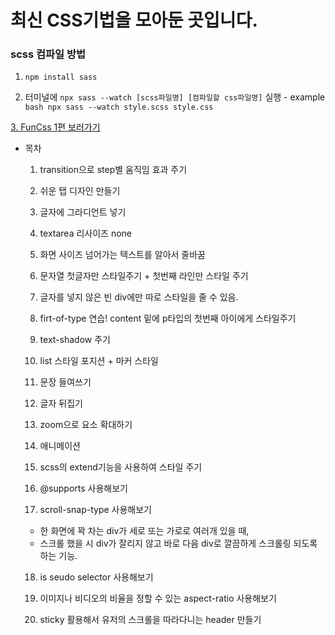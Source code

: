 # 최신 CSS기법을 모아둔 곳입니다.

### scss 컴파일 방법

1. `npm install sass`

2. 터미널에 `npx sass --watch [scss파일명] [컴파일할 css파일명]` 실행 - example
   `bash npx sass --watch style.scss style.css `

[3. FunCss 1편 보러가기](/css1/README.md)

- 목차

  1.  transition으로 step별 움직임 효과 주기
  2.  쉬운 탭 디자인 만들기
  3.  글자에 그라디언트 넣기
  4.  textarea 리사이즈 none
  5.  화면 사이즈 넘어가는 텍스트를 알아서 줄바꿈

  6.  문자열 첫글자만 스타일주기 + 첫번째 라인만 스타일 주기

  7.  글자를 넣지 않은 빈 div에만 따로 스타일을 줄 수 있음.

  8.  firt-of-type 연습! content 밑에 p타입의 첫번째 아이에게 스타일주기

  9.  text-shadow 주기

  10. list 스타일 포지션 + 마커 스타일

  11. 문장 들여쓰기

  12. 글자 뒤집기

  13. zoom으로 요소 확대하기

  14. 애니메이션

  15. scss의 extend기능을 사용하여 스타일 주기

  16. @supports 사용해보기

  17. scroll-snap-type 사용해보기

  - 한 화면에 꽉 차는 div가 세로 또는 가로로 여러개 있을 때,
  - 스크롤 했을 시 div가 잘리지 않고 바로 다음 div로 깔끔하게 스크롤링 되도록 하는 기능.

  18. is seudo selector 사용해보기

  19. 이미지나 비디오의 비율을 정할 수 있는 aspect-ratio 사용해보기

  20. sticky 활용해서 유저의 스크롤을 따라다니는 header 만들기
